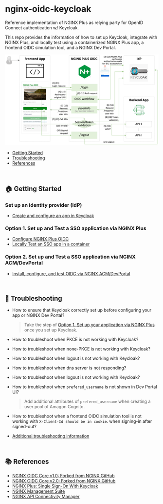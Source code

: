 # nginx-oidc-keycloak

Reference implementation of NGINX Plus as relying party for OpenID Connect authentication w/ Keycloak.

This repo provides the information of how to set up Keycloak, integrate with NGINX Plus, and locally test using a containerized NGINX Plus app, a frontend OIDC simulation tool, and a NGINX Dev Portal.

![](./docs/img/nginx-oidc-workflow.png)

- [Getting Started](#🏠-getting-started)
- [Troubleshooting](#🔧-troubleshooting)
- [References](#📚-references)

<br>

## 🏠 Getting Started

### Set up an identity provider (IdP)

- [Create and configure an app in Keycloak](./docs/01-IdP-Setup.md)

### Option 1. Set up and Test a SSO application via NGINX Plus

- [Configure NGINX Plus OIDC](./docs/02-NGINX-Plus-Setup.md)
- [Locally Test an SSO app in a container ](./docs/03-Container-Test.md)

### Option 2. Set up and Test a SSO application via NGINX ACM/DevPortal

- [Install, configure, and test OIDC via NGINX ACM/DevPortal](./docs/04-NGINX-DevPortal-Test.md)

<br>

## 🔧 Troubleshooting

- How to ensure that Keycloak correctly set up before configuring your app or NGINX Dev Portal?

  > Take the step of [Option 1. Set up your application via NGINX Plus](#option-1-set-up-and-test-a-sso-application-via-nginx-plus) once you set up Keycloak.

- How to troubleshoot when PKCE is not working with Keycloak?
- How to troubleshoot when none-PKCE is not working with Keycloak?
- How to troubleshoot when logout is not working with Keycloak?
- How to troubleshoot when dns server is not responding?
- How to troubleshoot when logout is not working with Keycloak?
- How to troubleshoot when `prefered_username` is not shown in Dev Portal UI?
  > Add additional attributes of `prefered_username` when creating a user pool of Amagon Cognito.
- How to troubleshoot when a frontend OIDC simulation tool is not working with `X-Client-Id should be in cookie`. when signing-in after signed-out?
- [Additional troubleshooting information](https://github.com/nginxinc/nginx-openid-connect#troubleshooting)

<br>

## 📚 References

- [NGINX OIDC Core v1.0: Forked from NGINX GitHub](https://github.com/nginx-openid-connect/nginx-oidc-core-v1)
- [NGINX OIDC Core v2.0: Forked from NGINX GitHub](https://github.com/nginx-openid-connect/nginx-oidc-core)
- [NGINX Plus: Single Sign-On With Keycloak](https://docs.nginx.com/nginx/deployment-guides/single-sign-on/cognito/)
- [NGINX Management Suite](https://docs.nginx.com/nginx-management-suite/)
- [NGINX API Connectivity Manager](https://docs.nginx.com/nginx-management-suite/acm/)
